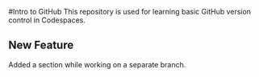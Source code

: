 #Intro to GitHub
This repository is used for learning basic GitHub version control in Codespaces.
## New Feature
Added a section while working on a separate branch.
